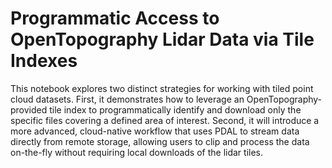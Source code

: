 # Programmatic Access to OpenTopography Lidar Data via Tile Indexes
This notebook explores two distinct strategies for working with tiled point cloud datasets. First, it demonstrates how to leverage an OpenTopography-provided tile index to programmatically identify and download only the specific files covering a defined area of interest. Second, it will introduce a more advanced, cloud-native workflow that uses PDAL to stream data directly from remote storage, allowing users to clip and process the data on-the-fly without requiring local downloads of the lidar tiles.
